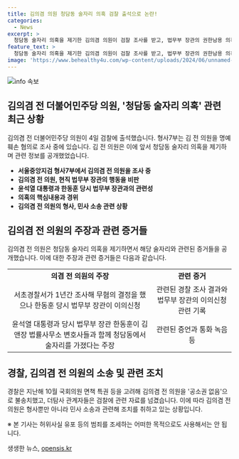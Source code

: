 ```yaml
---
title: 김의겸 의원 청담동 술자리 의혹 검찰 출석으로 논란!
categories:
  - News
excerpt: >
  청담동 술자리 의혹을 제기한 김의겸 의원이 검찰 조사를 받고, 법무부 장관의 권한남용 의혹을 제기했다. 윤석열 대통령과 한동훈 당시 법무부 장관의 의혹과 A씨의 증언이 논란이 되었으며, 더탐사가 명예훼손 혐의로 고소당했다. 이에 대한 경찰의 수사 끝에 김 의원은 무혐의 판결을 받았으나, 더탐사는 검찰에 송치됨.
feature_text: >
  청담동 술자리 의혹을 제기한 김의겸 의원이 검찰 조사를 받고, 법무부 장관의 권한남용 의혹을 제기했다. 윤석열 대통령과 한동훈 당시 법무부 장관의 의혹과 A씨의 증언이 논란이 되었으며, 더탐사가 명예훼손 혐의로 고소당했다. 이에 대한 경찰의 수사 끝에 김 의원은 무혐의 판결을 받았으나, 더탐사는 검찰에 송치됨.
image: 'https://www.behealthy4u.com/wp-content/uploads/2024/06/unnamed-file.png'
---
```


<p><img src="https://www.behealthy4u.com/wp-content/uploads/2024/06/unnamed-file.png" alt="info 속보" /></p>

<h2 data-ke-size="size26">김의겸 전 더불어민주당 의원, '청담동 술자리 의혹' 관련 최근 상황</h2>

<p data-ke-size="size16">김의겸 전 더불어민주당 의원이 4일 검찰에 출석했습니다. 형사7부는 김 전 의원을 명예훼손 혐의로 조사 중에 있습니다. 김 전 의원은 이에 앞서 청담동 술자리 의혹을 제기하며 관련 정보를 공개했었습니다.</p>

<ul>
    <li><b>서울중앙지검 형사7부에서 김의겸 전 의원을 조사 중</b></li>
    <li><b>김의겸 전 의원, 현직 법무부 장관의 행동을 비판</b></li>
    <li><b>윤석열 대통령과 한동훈 당시 법무부 장관과의 관련성</b></li>
    <li><b>의혹의 핵심내용과 경위</b></li>
    <li><b>김의겸 전 의원의 형사, 민사 소송 관련 상황</b></li>
</ul>

<h2 data-ke-size="size26">김의겸 전 의원의 주장과 관련 증거들</h2>

<p data-ke-size="size16">김의겸 전 의원은 청담동 술자리 의혹을 제기하면서 해당 술자리와 관련된 증거들을 공개했습니다. 이에 대한 주장과 관련 증거들은 다음과 같습니다.</p>

<table>
    <tr>
        <td style="text-align: center; height: 17px;"><b>의겸 전 의원의 주장</b></td>
        <td style="text-align: center; height: 17px;"><b>관련 증거</b></td>
    </tr>
    <tr>
        <td style="text-align: center; height: 17px;">서초경찰서가 1년간 조사해 무혐의 결정을 했으나 한동훈 당시 법무부 장관이 이의신청</td>
        <td style="text-align: center; height: 17px;">관련된 경찰 조사 결과와 법무부 장관의 이의신청 관련 기록</td>
    </tr>
    <tr>
        <td style="text-align: center; height: 17px;">윤석열 대통령과 당시 법무부 장관 한동훈이 김앤장 법률사무소 변호사들과 함께 청담동에서 술자리를 가졌다는 주장</td>
        <td style="text-align: center; height: 17px;">관련된 증언과 통화 녹음 등</td>
    </tr>
</table>

<h2 data-ke-size="size26">경찰, 김의겸 전 의원의 소송 및 관련 조치</h2>

<p data-ke-size="size16">경찰은 지난해 10월 국회의원 면책 특권 등을 고려해 김의겸 전 의원을 '공소권 없음'으로 불송치했고, 더탐사 관계자들은 검찰에 관련 자료를 넘겼습니다. 이에 따라 김의겸 전 의원은 형사뿐만 아니라 민사 소송과 관련해 조치를 취하고 있는 상황입니다.</p>

<p data-ke-size="size16">※ 본 기사는 허위사실 유포 등의 범죄를 조세하는 어떠한 목적으로도 사용해서는 안 됩니다.</p>
생생한 뉴스, <a href="https://opensis.kr" rel="dofollow">opensis.kr</a>


